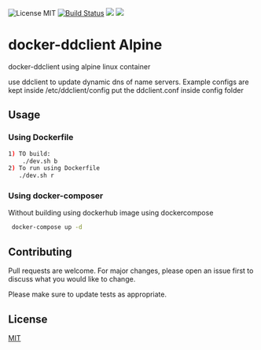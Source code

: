 ![License MIT](https://img.shields.io/badge/license-MIT-blue.svg) [![Build Status](https://travis-ci.org/nmaiti/alpine_docker-ddclient.svg?branch=master)](https://travis-ci.org/nmaiti/alpine_docker-ddclient) [![](https://img.shields.io/docker/stars/nbmaiti/ddclient.svg)](https://hub.docker.com/r/nbmaiti/ddclient 'DockerHub') [![](https://img.shields.io/docker/pulls/nbmaiti/ddclient.svg)](https://hub.docker.com/r/nbmaiti/ddclient 'DockerHub')

# docker-ddclient Alpine
docker-ddclient using alpine linux container

use ddclient to update dynamic dns of name servers.
Example configs are kept inside /etc/ddclient/config
put the ddclient.conf inside config folder

## Usage
### Using Dockerfile
```bash
1) TO build:
    ./dev.sh b
2) To run using Dockerfile
   ./dev.sh r
```

### Using docker-composer
 Without building using dockerhub image using dockercompose
```bash 
 docker-compose up -d
```

## Contributing
Pull requests are welcome. For major changes, please open an issue first to discuss what you would like to change.

Please make sure to update tests as appropriate.

## License
[MIT](https://choosealicense.com/licenses/mit/)
